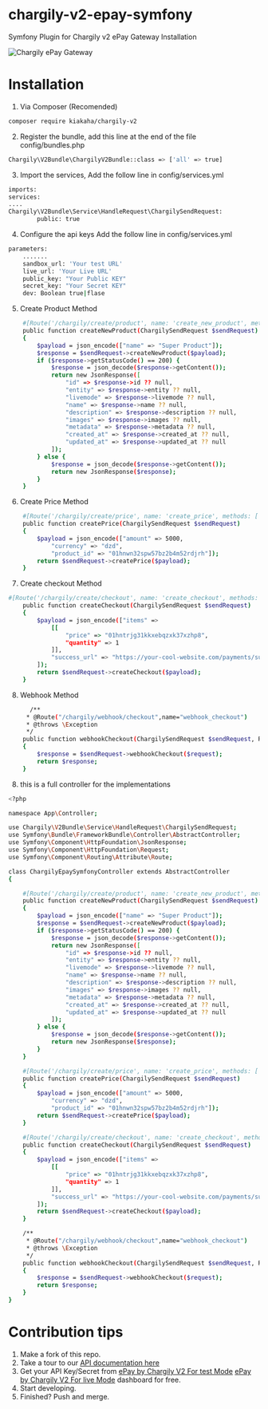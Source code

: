 
# chargily-v2-epay-symfony

Symfony Plugin for Chargily v2 ePay Gateway
Installation

![Chargily ePay Gateway](https://raw.githubusercontent.com/Chargily/epay-gateway-php/main/assets/banner-1544x500.png "Chargily ePay Gateway")

# Installation
1. Via Composer (Recomended)
```bash
composer require kiakaha/chargily-v2
```

2. Register the bundle, add this line at the end of the file config/bundles.php
```bash
Chargily\V2Bundle\ChargilyV2Bundle::class => ['all' => true]
```

3. Import the services, Add the follow line in config/services.yml
```bash
imports:
services:
....
Chargily\V2Bundle\Service\HandleRequest\ChargilySendRequest:
        public: true
```

4. Configure the api keys Add the follow line in config/services.yml
```bash
parameters:
    .......
    sandbox_url: 'Your test URL'
    live_url: 'Your Live URL'
    public_key: "Your Public KEY"
    secret_key: "Your Secret KEY"
    dev: Boolean true|flase
```

5. Create Product Method

```bash
    #[Route('/chargily/create/product', name: 'create_new_product', methods: ['GET'])]
    public function createNewProduct(ChargilySendRequest $sendRequest)
    {
        $payload = json_encode(["name" => "Super Product"]);
        $response = $sendRequest->createNewProduct($payload);
        if ($response->getStatusCode() == 200) {
            $response = json_decode($response->getContent());
            return new JsonResponse([
                "id" => $response->id ?? null,
                "entity" => $response->entity ?? null,
                "livemode" => $response->livemode ?? null,
                "name" => $response->name ?? null,
                "description" => $response->description ?? null,
                "images" => $response->images ?? null,
                "metadata" => $response->metadata ?? null,
                "created_at" => $response->created_at ?? null,
                "updated_at" => $response->updated_at ?? null
            ]);
        } else {
            $response = json_decode($response->getContent());
            return new JsonResponse($response);
        }
    }

```

6. Create Price Method
```bash
    #[Route('/chargily/create/price', name: 'create_price', methods: ['GET'])]
    public function createPrice(ChargilySendRequest $sendRequest)
    {
        $payload = json_encode(["amount" => 5000,
            "currency" => "dzd",
            "product_id" => "01hnwn32spw57bz2b4m52rdjrh"]);
        return $sendRequest->createPrice($payload);
    }
```

7. Create checkout Method
```bash
#[Route('/chargily/create/checkout', name: 'create_checkout', methods: ['GET'])]
    public function createCheckout(ChargilySendRequest $sendRequest)
    {
        $payload = json_encode(["items" =>
            [[
                "price" => "01hntrjg31kkxebqzxk37xzhp8",
                "quantity" => 1
            ]],
            "success_url" => "https://your-cool-website.com/payments/success"
        ]);
        return $sendRequest->createCheckout($payload);
    }
```
8. Webhook Method
```bash
      /**
     * @Route("/chargily/webhook/checkout",name="webhook_checkout")
     * @throws \Exception
     */
    public function webhookCheckout(ChargilySendRequest $sendRequest, Request $request)
    {
        $response = $sendRequest->webhookCheckout($request);
        return $response;
    }  
```

8. this is a full controller for the implementations
```bash
<?php

namespace App\Controller;

use Chargily\V2Bundle\Service\HandleRequest\ChargilySendRequest;
use Symfony\Bundle\FrameworkBundle\Controller\AbstractController;
use Symfony\Component\HttpFoundation\JsonResponse;
use Symfony\Component\HttpFoundation\Request;
use Symfony\Component\Routing\Attribute\Route;

class ChargilyEpaySymfonyController extends AbstractController
{

    #[Route('/chargily/create/product', name: 'create_new_product', methods: ['GET'])]
    public function createNewProduct(ChargilySendRequest $sendRequest)
    {
        $payload = json_encode(["name" => "Super Product"]);
        $response = $sendRequest->createNewProduct($payload);
        if ($response->getStatusCode() == 200) {
            $response = json_decode($response->getContent());
            return new JsonResponse([
                "id" => $response->id ?? null,
                "entity" => $response->entity ?? null,
                "livemode" => $response->livemode ?? null,
                "name" => $response->name ?? null,
                "description" => $response->description ?? null,
                "images" => $response->images ?? null,
                "metadata" => $response->metadata ?? null,
                "created_at" => $response->created_at ?? null,
                "updated_at" => $response->updated_at ?? null
            ]);
        } else {
            $response = json_decode($response->getContent());
            return new JsonResponse($response);
        }
    }

    #[Route('/chargily/create/price', name: 'create_price', methods: ['GET'])]
    public function createPrice(ChargilySendRequest $sendRequest)
    {
        $payload = json_encode(["amount" => 5000,
            "currency" => "dzd",
            "product_id" => "01hnwn32spw57bz2b4m52rdjrh"]);
        return $sendRequest->createPrice($payload);
    }

    #[Route('/chargily/create/checkout', name: 'create_checkout', methods: ['GET'])]
    public function createCheckout(ChargilySendRequest $sendRequest)
    {
        $payload = json_encode(["items" =>
            [[
                "price" => "01hntrjg31kkxebqzxk37xzhp8",
                "quantity" => 1
            ]],
            "success_url" => "https://your-cool-website.com/payments/success"
        ]);
        return $sendRequest->createCheckout($payload);
    }

    /**
     * @Route("/chargily/webhook/checkout",name="webhook_checkout")
     * @throws \Exception
     */
    public function webhookCheckout(ChargilySendRequest $sendRequest, Request $request)
    {
        $response = $sendRequest->webhookCheckout($request);
        return $response;
    }
}

```

# Contribution tips
1. Make a fork of this repo.
2. Take a tour to our [API documentation here](https://dev.chargily.com/pay-v2/)
3. Get your API Key/Secret from [ePay by Chargily V2 For test Mode](https://pay.chargily.com/test/dashboard/developers-corner) [ePay by Chargily V2 For live Mode](https://pay.chargily.com/live/dashboard/developers-corner) dashboard for free.
4. Start developing.
5. Finished? Push and merge.
